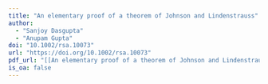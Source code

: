 ```yaml
---
title: "An elementary proof of a theorem of Johnson and Lindenstrauss"
author:
  - "Sanjoy Dasgupta"
  - "Anupam Gupta"
doi: "10.1002/rsa.10073"
url: "https://doi.org/10.1002/rsa.10073"
pdf_url: "[[An elementary proof of a theorem of Johnson and Lindenstrauss.pdf]]"
is_oa: false
---
```


